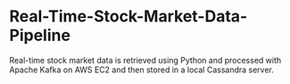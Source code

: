 # Real-Time-Stock-Market-Data-Pipeline
Real-time stock market data is retrieved using Python and processed with Apache Kafka on AWS EC2 and then stored in a local Cassandra server.
